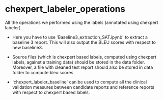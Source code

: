 # chexpert_labeler_operations
All the operations we performed using the labels (annotated using chexpert labeler).

- Here you have to use 'Baseline3_extraction_SAT.ipynb' to extract a baseline 3 report. This will also output the BLEU scores with respect to new baseline3. 
- Source files (which is chexpert based labels, computed using chexpert labels, against a training data) should be stored in the data folder. Moreover, a file with cleaned test report should also be stored in data folder to compute bleu scores.

- 'chexpert_labeler_baseline' can be used to compute all the clinical validation measures between candidate reports and reference reports with respect to chexpert based labels.


